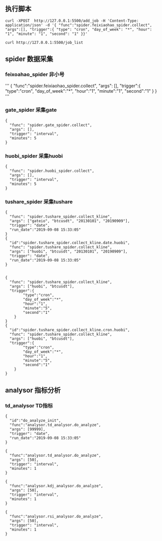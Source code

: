 ## 执行脚本

```
curl -XPOST  http://127.0.0.1:5500/add_job -H 'Content-Type: application/json' -d '{ "func":"spider.feixiaohao_spider.collect", "args":[], "trigger":{ "type": "cron", "day_of_week": "*", "hour": "1", "minute": "1", "second": "1" }}'

curl http://127.0.0.1:5500/job_list
```

## spider 数据采集

### feixoahao_spider 非小号

'''
{
  "func":"spider.feixiaohao_spider.collect",
  "args": [],
  "trigger":{
    "type":"cron",
    "day_of_week":"*",
    "hour":"1",
    "minute":"1",
    "second":"1"
  }
}
'''

### gate_spider 采集gate

```
{
  "func": "spider.gate_spider.collect",
  "args": [],
  "trigger": "interval",
  "minutes": 5
}
```

### huobi_spider 采集huobi

```
{
  "func": "spider.huobi_spider.collect",
  "args": [],
  "trigger": "interval",
  "minutes": 5
}
```

### tushare_spider 采集tushare

```
{
  "func": "spider.tushare_spider.collect_kline",
  "args": ["gateio", "btcusdt", "20130101", "20190909"],
  "trigger": "date",
  "run_date":"2019-09-08 15:33:05"
}
{
  "id":"spider.tushare_spider.collect_kline.date.huobi",
  "func": "spider.tushare_spider.collect_kline",
  "args": ["huobi", "btcusdt", "20130101", "20190909"],
  "trigger": "date",
  "run_date":"2019-09-08 15:33:05"
}


{
  "func": "spider.tushare_spider.collect_kline",
  "args": ["huobi", "btcusdt"],
  "trigger":{
        "type":"cron",
        "day_of_week":"*",
        "hour":"1",
        "minute":"5",
        "second":"1"
    }
}
{
  "id":"spider.tushare_spider.collect_kline.cron.huobi",
  "func": "spider.tushare_spider.collect_kline",
  "args": ["huobi", "btcusdt"],
  "trigger":{
        "type":"cron",
        "day_of_week":"*",
        "hour":"1",
        "minute":"5",
        "second":"1"
    }
}
```

## analysor 指标分析

### td_analysor TD指标

```
{
  "id":"do_analyze_init",
  "func":"analysor.td_analysor.do_analyze",
  "args": [99999],
  "trigger": "date",
  "run_date":"2019-09-08 15:33:05"
}

{
  "func":"analysor.td_analysor.do_analyze",
  "args": [50],
  "trigger": "interval",
  "minutes": 1
}

{
  "func":"analysor.kdj_analysor.do_analyze",
  "args": [50],
  "trigger": "interval",
  "minutes": 1
}

{
  "func":"analysor.rsi_analysor.do_analyze",
  "args": [50],
  "trigger": "interval",
  "minutes": 1
}
```
